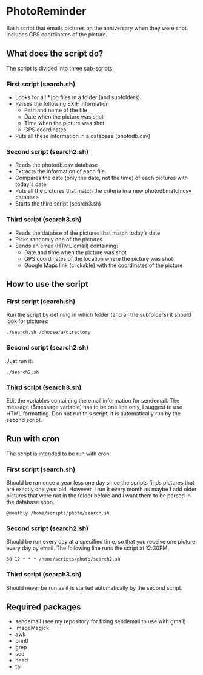 # PhotoReminder
 Bash script that emails pictures on the anniversary when they were shot. Includes GPS coordinates of the picture.
 
## What does the script do?
The script is divided into three sub-scripts.
### First script (search.sh)
* Looks for all *.jpg files in a folder (and subfolders).
* Parses the following EXIF information
	* Path and name of the file
	* Date when the picture was shot
	* Time when the picture was shot
	* GPS coordinates
* Puts all these information in a database (photodb.csv)

### Second script (search2.sh)
* Reads the photodb.csv database
* Extracts the information of each file
* Compares the date (only the date, not the time) of each pictures with today's date
* Puts all the pictures that match the criteria in a new photodbmatch.csv database
* Starts the third script (search3.sh)

### Third script (search3.sh)
* Reads the databse of the pictures that match today's date
* Picks randomly one of the pictures
* Sends an email (HTML email) containing:
	* Date and time when the picture was shot
	* GPS coordinates of the location where the picture was shot
	* Google Maps link (clickable) with the coordinates of the picture

## How to use the script
### First script (search.sh)
Run the script by defining in which folder (and all the subfolders) it should look for pictures:

	./search.sh /choose/a/directory
	
### Second script (search2.sh)
Just run it:

	./search2.sh

### Third script (search3.sh)
Edit the variables containing the email information for sendemail. The message ($message variable) has to be one line only, I suggest to use HTML formatting.
Don not run this script, it is automatically run by the second script.

## Run with cron
The script is intended to be run with cron.

### First script (search.sh)
Should be ran once a year less one day since the scripts finds pictures that are exactly one year old. However, I run it every month as maybe I add older pictures that were not in the folder before and i want them to be parsed in the database soon.

	@monthly /home/scripts/photo/search.sh

### Second script (search2.sh)
Should be run every day at a specified time, so that you receive one picture every day by email.
The following line runs the script at 12:30PM.

	30 12 * * * /home/scripts/photo/search2.sh

### Third script (search3.sh)
Should never be run as it is started automatically by the second script.

## Required packages
* sendemail (see my repository for fixing sendemail to use with gmail)
* ImageMagick
* awk
* printf
* grep
* sed
* head
* tail
